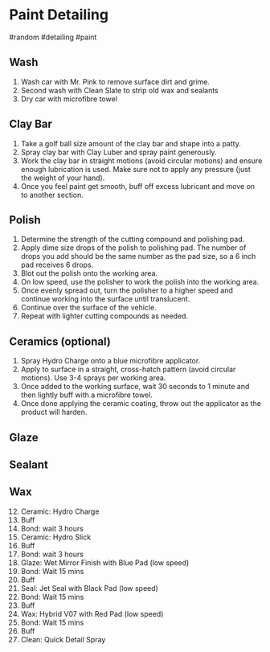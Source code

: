# Paint Detailing
#random #detailing #paint

## Wash
1. Wash car with Mr. Pink to remove surface dirt and grime.
2. Second wash with Clean Slate to strip old wax and sealants
3. Dry car with microfibre towel

## Clay Bar
1. Take a golf ball size amount of the clay bar and shape into a patty.
2. Spray clay bar with Clay Luber and spray paint generously.
3. Work the clay bar in straight motions (avoid circular motions) and ensure enough lubrication is used. Make sure not to apply any pressure (just the weight of your hand).
4. Once you feel paint get smooth, buff off excess lubricant and move on to another section.

## Polish
1. Determine the strength of the cutting compound and polishing pad.
2. Apply dime size drops of the polish to polishing pad. The number of drops you add should be the same number as the pad size, so a 6 inch pad receives 6 drops.
3. Blot out the polish onto the working area.
4. On low speed, use the polisher to work the polish into the working area.
5. Once evenly spread out, turn the polisher to a higher speed and continue working into the surface until translucent.
6. Continue over the surface of the vehicle.
7. Repeat with lighter cutting compounds as needed.

## Ceramics (optional)
1. Spray Hydro Charge onto a blue microfibre applicator.
2. Apply to surface in a straight, cross-hatch pattern (avoid circular motions). Use 3-4 sprays per working area.
3. Once added to the working surface, wait 30 seconds to 1 minute and then lightly buff with a microfibre towel.
4. Once done applying the ceramic coating, throw out the applicator as the product will harden.

## Glaze


## Sealant

## Wax


12. Ceramic: Hydro Charge
13. Buff
14. Bond: wait 3 hours
15. Ceramic: Hydro Slick
16. Buff
17. Bond: wait 3 hours
18. Glaze: Wet Mirror Finish with Blue Pad (low speed)
19. Bond: Wait 15 mins
20. Buff
21. Seal: Jet Seal with Black Pad (low speed)
22. Bond: Wait 15 mins
23. Buff
24. Wax: Hybrid V07 with Red Pad (low speed)
25. Bond: Wait 15 mins
26. Buff
27. Clean: Quick Detail Spray